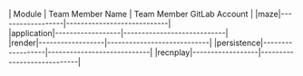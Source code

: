 | Module | Team Member Name | Team Member GitLab Account |
|maze|------------------|----------------------------|  
|application|------------------|----------------------------|  
|render|------------------|----------------------------| 
|persistence|------------------|----------------------------| 
|recnplay|------------------|----------------------------| 